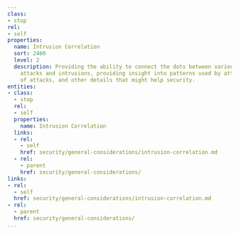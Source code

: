 ```yaml
---
class:
- stop
rel:
- self
properties:
  name: Intrusion Correlation
  sort: 2460
  level: 2
  description: Providing the ability to connect the dots between various security
    attacks and intrusions, providing insight into patterns used by attackers, locations
    of attacks, and other details that might help security.
entities:
- class:
  - stop
  rel:
  - self
  properties:
    name: Intrusion Correlation
  links:
  - rel:
    - self
    href: security/general-considerations/intrusion-correlation.md
  - rel:
    - parent
    href: security/general-considerations/
links:
- rel:
  - self
  href: security/general-considerations/intrusion-correlation.md
- rel:
  - parent
  href: security/general-considerations/
...
```

